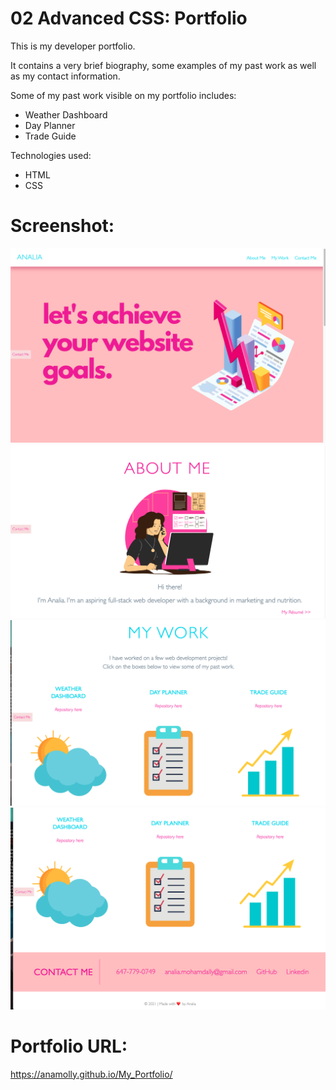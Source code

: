 # 02 Advanced CSS: Portfolio

This is my developer portfolio.

It contains a very brief biography, some examples of my past work as well as my contact information.

Some of my past work visible on my portfolio includes:
- Weather Dashboard
- Day Planner
- Trade Guide

Technologies used:
- HTML
- CSS 


# Screenshot:
![](./assets/images/Screenshot1.png) 
![](./assets/images/Screenshot2.png) 
![](./assets/images/Screenshot3.png) 
![](./assets/images/Screenshot4.png) 


# Portfolio URL:
https://anamolly.github.io/My_Portfolio/